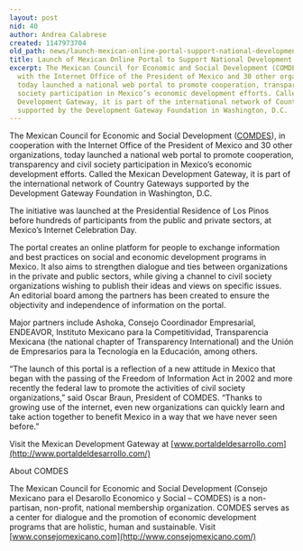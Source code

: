 ```yaml
---
layout: post
nid: 40
author: Andrea Calabrese
created: 1147973704
old_path: news/launch-mexican-online-portal-support-national-development
title: Launch of Mexican Online Portal to Support National Development
excerpt: The Mexican Council for Economic and Social Development (COMDES), in cooperation
  with the Internet Office of the President of Mexico and 30 other organizations,
  today launched a national web portal to promote cooperation, transparency and civil
  society participation in Mexico’s economic development efforts. Called the Mexican
  Development Gateway, it is part of the international network of Country Gateways
  supported by the Development Gateway Foundation in Washington, D.C.
---
```


The Mexican Council for Economic and Social Development ([COMDES](http://www.consejomexicano.com/)), in cooperation with the Internet Office of the President of Mexico and 30 other organizations, today launched a national web portal to promote cooperation, transparency and civil society participation in Mexico’s economic development efforts. Called the Mexican Development Gateway, it is part of the international network of Country Gateways supported by the Development Gateway Foundation in Washington, D.C.

The initiative was launched at the Presidential Residence of Los Pinos before hundreds of participants from the public and private sectors, at Mexico’s Internet Celebration Day.

The portal creates an online platform for people to exchange information and best practices on social and economic development programs in Mexico. It also aims to strengthen dialogue and ties between organizations in the private and public sectors, while giving a channel to civil society organizations wishing to publish their ideas and views on specific issues. An editorial board among the partners has been created to ensure the objectivity and independence of information on the portal.

Major partners include Ashoka, Consejo Coordinador Empresarial, ENDEAVOR, Instituto Mexicano para la Competitividad, Transparencia Mexicana (the national chapter of Transparency International) and the Unión de Empresarios para la Tecnología en la Educación, among others.

“The launch of this portal is a reflection of a new attitude in Mexico that began with the passing of the Freedom of Information Act in 2002 and more recently the federal law to promote the activities of civil society organizations,” said Oscar Braun, President of COMDES. “Thanks to growing use of the internet, even new organizations can quickly learn and take action together to benefit Mexico in a way that we have never seen before.”

Visit the Mexican Development Gateway at [www.portaldeldesarrollo.com](http://www.portaldeldesarrollo.com/)

About COMDES

The Mexican Council for Economic and Social Development (Consejo Mexicano para el Desarollo Economico y Social – COMDES) is a non-partisan, non-profit, national membership organization. COMDES serves as a center for dialogue and the promotion of economic development programs that are holistic, human and sustainable. Visit [www.consejomexicano.com](http://www.consejomexicano.com/)


